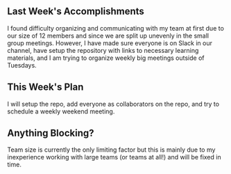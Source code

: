 ## Last Week's Accomplishments

I found difficulty organizing and communicating with my team at first due to our size of 12 members and since we are split up unevenly in the small group meetings. However, I have made sure everyone is on Slack in our channel, have setup the repository with links to necessary learning materials, and I am trying to organize weekly big meetings outside of Tuesdays.

## This Week's Plan

I will setup the repo, add everyone as collaborators on the repo, and try to schedule a weekly weekend meeting.

## Anything Blocking?

Team size is currently the only limiting factor but this is mainly due to my inexperience working with large teams (or teams at all!) and will be fixed in time.

